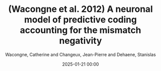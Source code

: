 ---
title: (Wacongne et al. 2012) A neuronal model of predictive coding accounting for the mismatch negativity
author: Wacongne, Catherine and Changeux, Jean-Pierre and Dehaene, Stanislas
journal: Journal of Neuroscience
year: 2012
tags: ['mismatch negativity', 'MMN', 'predictive coding']
link: https://doi.org/10.1523/JNEUROSCI.5003-11.2012
date: 2025-01-21 00:00
---